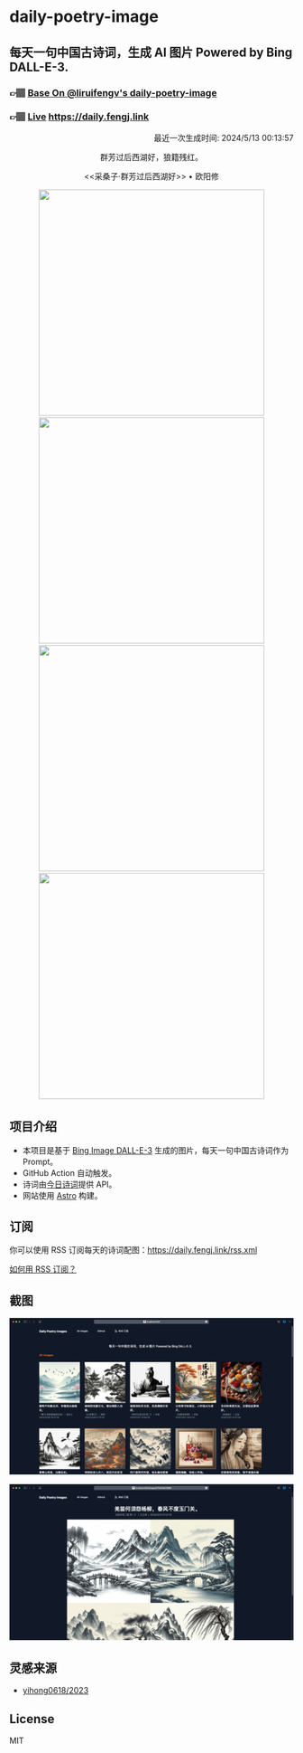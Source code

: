 
# daily-poetry-image

## 每天一句中国古诗词，生成 AI 图片 Powered by Bing DALL-E-3.

### 👉🏽 [Base On @liruifengv's daily-poetry-image](https://github.com/liruifengv/daily-poetry-image)

### 👉🏽 [Live](https://daily.fengj.link) https://daily.fengj.link

<p align="right">
  最近一次生成时间: 2024/5/13 00:13:57
</p>
<p align="center">
群芳过后西湖好，狼籍残红。
</p>
<p align="center">
<<采桑子·群芳过后西湖好>> • 欧阳修
</p>
<p align="center">
<img src="https://tse3.mm.bing.net/th/id/OIG3.__adJ364xszuzvEL4LY6" height="400" width="400" />
<img src="https://tse3.mm.bing.net/th/id/OIG3.2y8_Dr3McWNAnqa1s84G" height="400" width="400" />
<img src="https://tse3.mm.bing.net/th/id/OIG3.H8mKU70K3RfxJ49jNTId" height="400" width="400" />
<img src="https://tse2.mm.bing.net/th/id/OIG3.7_zxWKTFbyNvTyv1bAsz" height="400" width="400" />
</p>

## 项目介绍

-   本项目是基于 [Bing Image DALL-E-3](https://www.bing.com/images/create) 生成的图片，每天一句中国古诗词作为 Prompt。
-   GitHub Action 自动触发。
-   诗词由[今日诗词](https://www.jinrishici.com/)提供 API。
-   网站使用 [Astro](https://astro.build) 构建。

## 订阅

你可以使用 RSS 订阅每天的诗词配图：https://daily.fengj.link/rss.xml

[如何用 RSS 订阅？](https://zhuanlan.zhihu.com/p/55026716)

## 截图

![图片列表](./screenshots/Snipaste_2023-12-28_21-00-26.png)

![图片详情](./screenshots/Snipaste_2023-12-28_21-00-53.png)

## 灵感来源

-   [yihong0618/2023](https://github.com/yihong0618/2023)

## License

MIT
